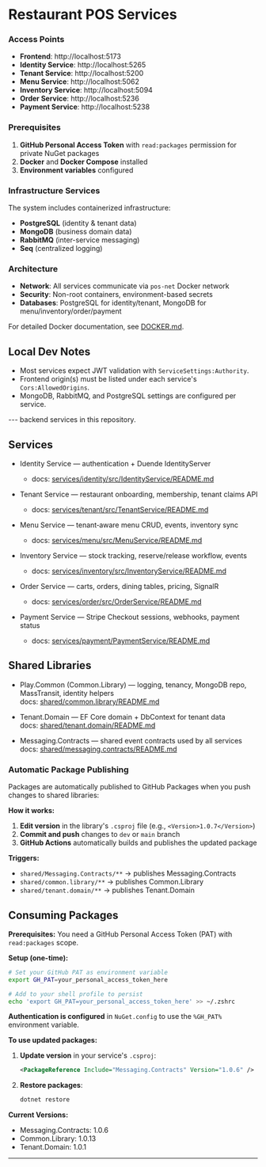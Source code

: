# Restaurant POS Services

### Access Points
- **Frontend**: http://localhost:5173
- **Identity Service**: http://localhost:5265
- **Tenant Service**: http://localhost:5200
- **Menu Service**: http://localhost:5062
- **Inventory Service**: http://localhost:5094
- **Order Service**: http://localhost:5236
- **Payment Service**: http://localhost:5238

### Prerequisites
1. **GitHub Personal Access Token** with `read:packages` permission for private NuGet packages
2. **Docker** and **Docker Compose** installed
3. **Environment variables** configured

### Infrastructure Services
The system includes containerized infrastructure:
- **PostgreSQL** (identity & tenant data)
- **MongoDB** (business domain data)
- **RabbitMQ** (inter-service messaging)
- **Seq** (centralized logging)

### Architecture
- **Network**: All services communicate via `pos-net` Docker network
- **Security**: Non-root containers, environment-based secrets
- **Databases**: PostgreSQL for identity/tenant, MongoDB for menu/inventory/order/payment

For detailed Docker documentation, see [DOCKER.md](./DOCKER.md).

## Local Dev Notes

- Most services expect JWT validation with `ServiceSettings:Authority`.
- Frontend origin(s) must be listed under each service's `Cors:AllowedOrigins`.
- MongoDB, RabbitMQ, and PostgreSQL settings are configured per service.

--- backend services in this repository.

## Services

- Identity Service — authentication + Duende IdentityServer
  - docs: [services/identity/src/IdentityService/README.md](./services/identity/src/IdentityService/README.md)

- Tenant Service — restaurant onboarding, membership, tenant claims API
  - docs: [services/tenant/src/TenantService/README.md](./services/tenant/src/TenantService/README.md)

- Menu Service — tenant‑aware menu CRUD, events, inventory sync
  - docs: [services/menu/src/MenuService/README.md](./services/menu/src/MenuService/README.md)

- Inventory Service — stock tracking, reserve/release workflow, events
  - docs: [services/inventory/src/InventoryService/README.md](./services/inventory/src/InventoryService/README.md)

- Order Service — carts, orders, dining tables, pricing, SignalR
  - docs: [services/order/src/OrderService/README.md](./services/order/src/OrderService/README.md)

- Payment Service — Stripe Checkout sessions, webhooks, payment status
  - docs: [services/payment/PaymentService/README.md](./services/payment/PaymentService/README.md)

## Shared Libraries

- Play.Common (Common.Library) — logging, tenancy, MongoDB repo, MassTransit, identity helpers  
  docs: [shared/common.library/README.md](./shared/common.library/README.md)
  
- Tenant.Domain — EF Core domain + DbContext for tenant data  
  docs: [shared/tenant.domain/README.md](./shared/tenant.domain/README.md)

- Messaging.Contracts — shared event contracts used by all services  
  docs: [shared/messaging.contracts/README.md](./shared/messaging.contracts/README.md)

### Automatic Package Publishing
Packages are automatically published to GitHub Packages when you push changes to shared libraries:

**How it works:**
1. **Edit version** in the library's `.csproj` file (e.g., `<Version>1.0.7</Version>`)
2. **Commit and push** changes to `dev` or `main` branch
3. **GitHub Actions** automatically builds and publishes the updated package

**Triggers:**
- `shared/Messaging.Contracts/**` → publishes Messaging.Contracts  
- `shared/common.library/**` → publishes Common.Library
- `shared/tenant.domain/**` → publishes Tenant.Domain

## Consuming Packages
**Prerequisites:** You need a GitHub Personal Access Token (PAT) with `read:packages` scope.


**Setup (one-time):**
```bash
# Set your GitHub PAT as environment variable
export GH_PAT=your_personal_access_token_here

# Add to your shell profile to persist
echo 'export GH_PAT=your_personal_access_token_here' >> ~/.zshrc
```

**Authentication is configured** in `NuGet.config` to use the `%GH_PAT%` environment variable.

**To use updated packages:**
1. **Update version** in your service's `.csproj`:
   ```xml
   <PackageReference Include="Messaging.Contracts" Version="1.0.6" />
   ```
2. **Restore packages**:
   ```bash
   dotnet restore
   ```

**Current Versions:**
- Messaging.Contracts: 1.0.6
- Common.Library: 1.0.13  
- Tenant.Domain: 1.0.1


---


